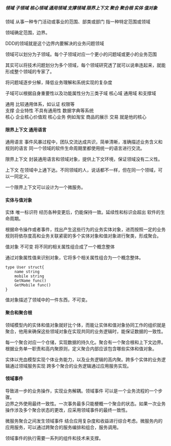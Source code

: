 ##### 领域 子领域 核心领域 通用领域 支撑领域 限界上下文 聚合 聚合根 实体 值对象

领域 从事一种专门活动或事业的范围、部类或部门 指一种特定范围或领域<br>

领域确定范围，边界。<br>

DDD的领域就是这个边界内要解决的业务问题领域<br>

领域可以划分为子领域。每个子领域对应一个更小的问题域或更小的业务范围<br>

其实可以将技术问题划分为多个领域，每个领域研究透了就可以说串连起来，就能形成整个领域的专家了。<br>

将问题域逐步分解，降低业务理解和系统实现的复杂度<br>

子域可以根据自身重要性以及功能属性分为三类子域 核心域 通用域 和支撑域<br>

通用 比较通用体系，如认证 权限等<br>
支撑 企业特性 不具有通用性 数据字典等系统<br>
核心 企业核心价值观 核心业务 例如淘宝 商品的展示 交易 就是他的核心<br>

#### 限界上下文 通用语言
通用语言 事件风暴过程中，团队交流达成共识，简单清晰，准确描述业务含义和规则的语言 同一个领域的软件生命周期里都使用统一的语言进行交流。<br>

限界上下文 封装通用语言和领域对象，提供上下文环境，保证领域没有二义性。<br>

上下文 在领域中上通下达。不同领域的人，说话都不一样，但在同一个领域，可以一同定义。<br>

一个限界上下文可以设计为一个微服务。<br>

#### 实体与值对象

实体 唯一标识符 经历各种变更后，仍能保持一致。延续性和标识会超出
软件的生命周期。<br>

根据命令操作或者事件，找出产生这些行为的业务实体对象，进而按照一定的业务规则将依存度高和业务关联紧密的多个实体对象和值对象进行聚类，形成聚合。<br>

值对象 不可变 将不同的相关属性组合成了一个概念整体<br>

通过对象属性值来识别对象，它将多个相关属性组合为一个概念整体。<br>

```golang
type User struct{
    name string
    mobile string
    GetName func()
    GetMobile func()
}
```
值对象描述了领域中的一件东西，不可变。

#### 聚合和聚合根

领域模型内的实体和值对象就好比个体，而能让实体和值对象协同工作的组织就是聚合，他用来确保这些领域对象在实现共同的业务逻辑时，能保证数据的一致性。<br>

每一个聚合对应一个仓储，实现数据的持久化。聚合有一个聚合根和上下文边界。根据业务单一职责和高内聚原则，定义聚合内部应该包含哪些实体和值对象。<br>

实体以充血模型实现个体业务能力，以及业务逻辑的高内聚。跨多个实体的业务逻辑通过领域服务实现 跨多个聚合的业务逻辑通过应用服务实现。<br>

#### 领域事件
导致进一步的业务操作，实现业务解耦。领域事件 可以是一个业务流程的一个步骤。<br>
边界之外使用最终一致性。一次事务最多只能梗概一个聚合的状态。如果一次业务操作涉及多个聚合状态的更改，应采用领域事件的最终一致性。<br>

微服务聚合之间发生领域事件 结合应用复杂度和收益进行综合考虑。微服务内的应用服务，可以通过跨聚合的服务编排和组合，服务调用。<br>

领域事件的执行需要一系列的组件和技术来支撑。